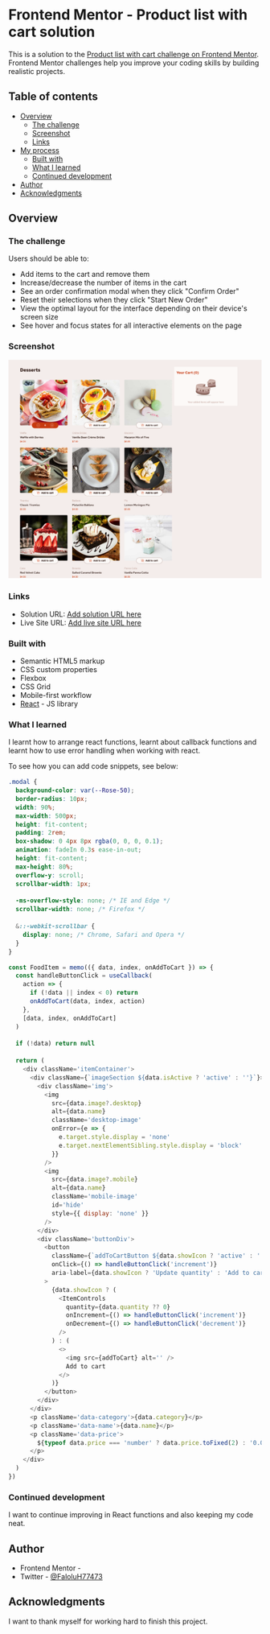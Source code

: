 # Frontend Mentor - Product list with cart solution

This is a solution to the [Product list with cart challenge on Frontend Mentor](https://www.frontendmentor.io/challenges/product-list-with-cart-5MmqLVAp_d). Frontend Mentor challenges help you improve your coding skills by building realistic projects.

## Table of contents

- [Overview](#overview)
  - [The challenge](#the-challenge)
  - [Screenshot](#screenshot)
  - [Links](#links)
- [My process](#my-process)
  - [Built with](#built-with)
  - [What I learned](#what-i-learned)
  - [Continued development](#continued-development)
- [Author](#author)
- [Acknowledgments](#acknowledgments)

## Overview

### The challenge

Users should be able to:

- Add items to the cart and remove them
- Increase/decrease the number of items in the cart
- See an order confirmation modal when they click "Confirm Order"
- Reset their selections when they click "Start New Order"
- View the optimal layout for the interface depending on their device's screen size
- See hover and focus states for all interactive elements on the page

### Screenshot

![](./assets/images/Screenshot%202024-11-08%20at%2005-49-28%20Product%20list%20with%20cart.png)

### Links

- Solution URL: [Add solution URL here](https://your-solution-url.com)
- Live Site URL: [Add live site URL here](https://your-live-site-url.com)


### Built with

- Semantic HTML5 markup
- CSS custom properties
- Flexbox
- CSS Grid
- Mobile-first workflow
- [React](https://reactjs.org/) - JS library

### What I learned

I learnt how to arrange react functions, learnt about callback functions and learnt how to use error handling when working with react.

To see how you can add code snippets, see below:

```css
.modal {
  background-color: var(--Rose-50);
  border-radius: 10px;
  width: 90%;
  max-width: 500px;
  height: fit-content;
  padding: 2rem;
  box-shadow: 0 4px 8px rgba(0, 0, 0, 0.1);
  animation: fadeIn 0.3s ease-in-out;
  height: fit-content;
  max-height: 80%;
  overflow-y: scroll;
  scrollbar-width: 1px;

  -ms-overflow-style: none; /* IE and Edge */
  scrollbar-width: none; /* Firefox */

  &::-webkit-scrollbar {
    display: none; /* Chrome, Safari and Opera */
  }
}
```

```js
const FoodItem = memo(({ data, index, onAddToCart }) => {
  const handleButtonClick = useCallback(
    action => {
      if (!data || index < 0) return
      onAddToCart(data, index, action)
    },
    [data, index, onAddToCart]
  )

  if (!data) return null

  return (
    <div className='itemContainer'>
      <div className={`imageSection ${data.isActive ? 'active' : ''}`}>
        <div className='img'>
          <img
            src={data.image?.desktop}
            alt={data.name}
            className='desktop-image'
            onError={e => {
              e.target.style.display = 'none'
              e.target.nextElementSibling.style.display = 'block'
            }}
          />
          <img
            src={data.image?.mobile}
            alt={data.name}
            className='mobile-image'
            id='hide'
            style={{ display: 'none' }}
          />
        </div>
        <div className='buttonDiv'>
          <button
            className={`addToCartButton ${data.showIcon ? 'active' : ''}`}
            onClick={() => handleButtonClick('increment')}
            aria-label={data.showIcon ? 'Update quantity' : 'Add to cart'}
          >
            {data.showIcon ? (
              <ItemControls
                quantity={data.quantity ?? 0}
                onIncrement={() => handleButtonClick('increment')}
                onDecrement={() => handleButtonClick('decrement')}
              />
            ) : (
              <>
                <img src={addToCart} alt='' />
                Add to cart
              </>
            )}
          </button>
        </div>
      </div>
      <p className='data-category'>{data.category}</p>
      <p className='data-name'>{data.name}</p>
      <p className='data-price'>
        ${typeof data.price === 'number' ? data.price.toFixed(2) : '0.00'}
      </p>
    </div>
  )
})
```

### Continued development

I want to continue improving in React functions and also keeping my code neat.

## Author

- Frontend Mentor - [](https://www.frontendmentor.io/profile/yourusername)
- Twitter - [@FaloluH77473](https://x.com/FaloluH77473)

## Acknowledgments

I want to thank myself for working hard to finish this project.
